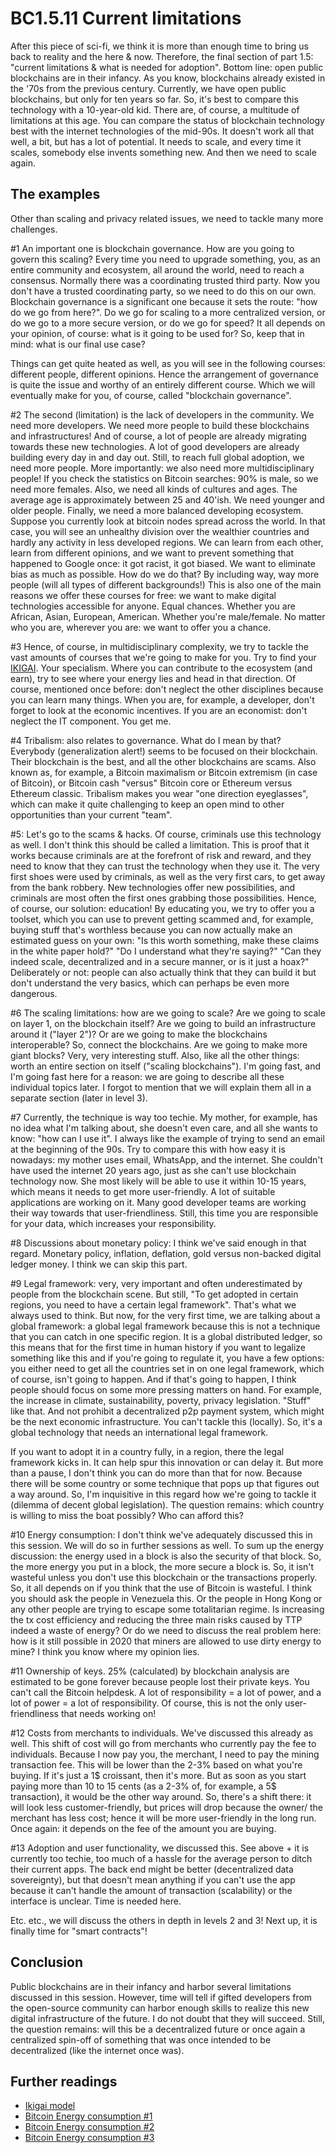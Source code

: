 
# BC1.5.11 Current limitations

After this piece of sci-fi, we think it is more than enough time to bring us back to reality and the here & now. Therefore, the final section of part 1.5:  "current limitations & what is needed for adoption". Bottom line: open public blockchains are in their infancy. As you know, blockchains already existed in the '70s from the previous century. Currently, we have open public blockchains, but only for ten years so far. So, it's best to compare this technology with a 10-year-old kid. There are, of course, a multitude of limitations at this age. You can compare the status of blockchain technology best with the internet technologies of the mid-90s. It doesn't work all that well, a bit, but has a lot of potential. It needs to scale, and every time it scales, somebody else invents something new. And then we need to scale again.

## The examples
Other than scaling and privacy related issues, we need to tackle many more challenges.

#1 An important one is blockchain governance. How are you going to govern this scaling? Every time you need to upgrade something, you, as an entire community and ecosystem, all around the world, need to reach a consensus. Normally there was a coordinating trusted third party. Now you don't have a trusted coordinating party, so we need to do this on our own. Blockchain governance is a significant one because it sets the route: "how do we go from here?". Do we go for scaling to a more centralized version, or do we go to a more secure version, or do we go for speed? It all depends on your opinion, of course: what is it going to be used for? So, keep that in mind: what is our final use case?

Things can get quite heated as well, as you will see in the following courses: different people, different opinions. Hence the arrangement of governance is quite the issue and worthy of an entirely different course. Which we will eventually make for you, of course, called "blockchain governance".

#2 The second (limitation) is the lack of developers in the community. We need more developers. We need more people to build these blockchains and infrastructures! And of course, a lot of people are already migrating towards these new technologies. A lot of good developers are already building every day in and day out. Still, to reach full global adoption, we need more people. More importantly:  we also need more multidisciplinary people! If you check the statistics on Bitcoin searches: 90% is male, so we need more females. Also, we need all kinds of cultures and ages. The average age is approximately between 25 and 40'ish. We need younger and older people.
Finally, we need a more balanced developing ecosystem. Suppose you currently look at bitcoin nodes spread across the world. In that case, you will see an unhealthy division over the wealthier countries and hardly any activity in less developed regions. We can learn from each other, learn from different opinions, and we want to prevent something that happened to Google once: it got racist, it got biased. We want to eliminate bias as much as possible. How do we do that? By including way, way more people (will all types of different backgrounds!) This is also one of the main reasons we offer these courses for free: we want to make digital technologies accessible for anyone. Equal chances. Whether you are African, Asian, European, American. Whether you're male/female. No matter who you are, wherever you are: we want to offer you a chance.

#3 Hence, of course, in multidisciplinary complexity, we try to tackle the vast amounts of courses that we're going to make for you. Try to find your  [IKIGAI](https://www.forbes.com/sites/chrismyers/2018/02/23/how-to-find-your-ikigai-and-transform-your-outlook-on-life-and-business/). Your specialism. Where you can contribute to the ecosystem (and earn), try to see where your energy lies and head in that direction. Of course, mentioned once before: don't neglect the other disciplines because you can learn many things. When you are, for example, a developer, don't forget to look at the economic incentives. If you are an economist: don't neglect the IT component. You get me.

#4 Tribalism: also relates to governance. What do I mean by that? Everybody (generalization alert!) seems to be focused on their blockchain. Their blockchain is the best, and all the other blockchains are scams. Also known as, for example, a Bitcoin maximalism or Bitcoin extremism (in case of Bitcoin), or Bitcoin cash "versus" Bitcoin core or Ethereum versus Ethereum classic. Tribalism makes you wear "one direction eyeglasses", which can make it quite challenging to keep an open mind to other opportunities than your current "team".

#5: Let's go to the scams & hacks. Of course, criminals use this technology as well. I don't think this should be called a limitation. This is proof that it works because criminals are at the forefront of risk and reward, and they need to know that they can trust the technology when they use it. The very first shoes were used by criminals, as well as the very first cars, to get away from the bank robbery. New technologies offer new possibilities, and criminals are most often the first ones grabbing those possibilities. Hence, of course, our solution: education! By educating you, we try to offer you a toolset, which you can use to prevent getting scammed and, for example, buying stuff that's worthless because you can now actually make an estimated guess on your own: "Is this worth something, make these claims in the white paper hold?" "Do I understand what they're saying?"
"Can they indeed scale, decentralized and in a secure manner, or is it just a hoax?" Deliberately or not: people can also actually think that they can build it but don't understand the very basics, which can perhaps be even more dangerous.

#6 The scaling limitations: how are we going to scale?
Are we going to scale on layer 1, on the blockchain itself? Are we going to build an infrastructure around it ("layer 2")? Or are we going to make the blockchains interoperable? So, connect the blockchains. Are we going to make more giant blocks? Very, very interesting stuff. Also, like all the other things: worth an entire section on itself ("scaling blockchains"). I'm going fast, and I'm going fast here for a reason: we are going to describe all these individual topics later. I forgot to mention that we will explain them all in a separate section (later in level 3).

#7 Currently, the technique is way too techie. My mother, for example, has no idea what I'm talking about, she doesn't even care, and all she wants to know: "how can I use it". I always like the example of trying to send an email at the beginning of the 90s. Try to compare this with how easy it is nowadays:  my mother uses email, WhatsApp, and the internet. She couldn't have used the internet 20 years ago, just as she can't use blockchain technology now. She most likely will be able to use it within 10-15 years, which means it needs to get more user-friendly. A lot of suitable applications are working on it. Many good developer teams are working their way towards that user-friendliness. Still, this time you are responsible for your data, which increases your responsibility.

#8 Discussions about monetary policy: I think we've said enough in that regard. Monetary policy, inflation, deflation, gold versus non-backed digital ledger money. I think we can skip this part.

#9 Legal framework: very, very important and often underestimated by people from the blockchain scene. But still, "To get adopted in certain regions, you need to have a certain legal framework". That's what we always used to think. But now, for the very first time, we are talking about a global framework: a global legal framework because this is not a technique that you can catch in one specific region. It is a global distributed ledger, so this means that for the first time in human history if you want to legalize something like this and if you're going to regulate it, you have a few options:
you either need to get all the countries set in on one legal framework, which of course, isn't going to happen. And if that's going to happen, I think people should focus on some more pressing matters on hand. For example, the increase in climate, sustainability, poverty, privacy legislation. "Stuff" like that. And not prohibit a decentralized p2p payment system, which might be the next economic infrastructure. You can't tackle this (locally). So, it's a global technology that needs an international legal framework.

If you want to adopt it in a country fully, in a region, there the legal framework kicks in. It can help spur this innovation or can delay it. But more than a pause, I don't think you can do more than that for now. Because there will be some country or some technique that pops up that figures out a way around. So, I'm inquisitive in this regard how we're going to tackle it (dilemma of decent global legislation). The question remains: which country is willing to miss the boat possibly? Who can afford this?

#10 Energy consumption: I don't think we've adequately discussed this in this session. We will do so in further sessions as well. To sum up the energy discussion: the energy used in a block is also the security of that block. So, the more energy you put in a block, the more secure a block is. So, it isn't wasteful unless you don't use this blockchain or the transactions properly. So, it all depends on if you think that the use of Bitcoin is wasteful. I think you should ask the people in Venezuela this. Or the people in Hong Kong or any other people are trying to escape some totalitarian regime. Is increasing the tx cost efficiency and reducing the three main risks caused by TTP indeed a waste of energy? Or do we need to discuss the real problem here: how is it still possible in 2020 that miners are allowed to use dirty energy to mine? I think you know where my opinion lies.

#11 Ownership of keys. 25% (calculated) by blockchain analysis are estimated to be gone forever because people lost their private keys. You can't call the Bitcoin helpdesk. A lot of responsibility = a lot of power, and a lot of power = a lot of responsibility. Of course, this is not the only user-friendliness that needs working on!

#12 Costs from merchants to individuals. We've discussed this already as well. This shift of cost will go from merchants who currently pay the fee to individuals. Because I now pay you, the merchant, I need to pay the mining transaction fee. This will be lower than the 2-3% based on what you're buying. If it's just a 1$ croissant, then it's more. But as soon as you start paying more than 10 to 15 cents (as a 2-3% of, for example, a 5$ transaction), it would be the other way around. So, there's a shift there: it will look less customer-friendly, but prices will drop because the owner/ the merchant has less cost; hence it will be more user-friendly in the long run. Once again: it depends on the fee of the amount you are buying.

#13 Adoption and user functionality, we discussed this. See above + it is currently too techie, too much of a hassle for the average person to ditch their current apps. The back end might be better (decentralized data sovereignty), but that doesn't mean anything if you can't use the app because it can't handle the amount of transaction (scalability) or the interface is unclear. Time is needed here.

Etc. etc., we will discuss the others in depth in levels 2 and 3! Next up, it is finally time for "smart contracts"!

## Conclusion

Public blockchains are in their infancy and harbor several limitations discussed in this session. However, time will tell if gifted developers from the open-source community can harbor enough skills to realize this new digital infrastructure of the future. I do not doubt that they will succeed. Still, the question remains: will this be a decentralized future or once again a centralized spin-off of something that was once intended to be decentralized (like the internet once was).

## Further readings

* [Ikigai model](https://www.forbes.com/sites/chrismyers/2018/02/23/how-to-find-your-ikigai-and-transform-your-outlook-on-life-and-business/)
* [Bitcoin Energy consumption #1](https://www.youtube.com/watch?v=PBZm2sucS_o)
* [Bitcoin Energy consumption #2](https://www.youtube.com/watch?v=2T0OUIW89II)
* [Bitcoin Energy consumption #3](https://www.youtube.com/watch?v=uvFqEofdAZ0)





